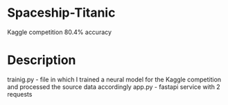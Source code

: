 # Spaceship-Titanic
Kaggle competition 80.4% accuracy

# Description
trainig.py - file in which I trained a neural model for the Kaggle competition and processed the source data accordingly
app.py - fastapi service with 2 requests

